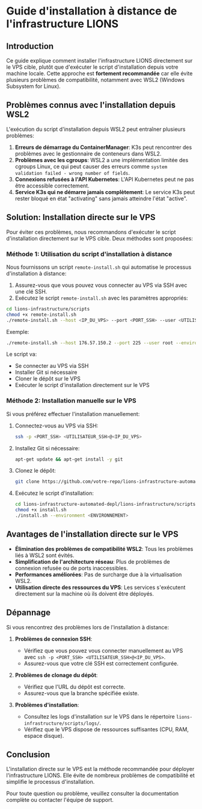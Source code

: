 # Guide d'installation à distance de l'infrastructure LIONS

## Introduction

Ce guide explique comment installer l'infrastructure LIONS directement sur le VPS cible, plutôt que d'exécuter le script d'installation depuis votre machine locale. Cette approche est **fortement recommandée** car elle évite plusieurs problèmes de compatibilité, notamment avec WSL2 (Windows Subsystem for Linux).

## Problèmes connus avec l'installation depuis WSL2

L'exécution du script d'installation depuis WSL2 peut entraîner plusieurs problèmes:

1. **Erreurs de démarrage du ContainerManager**: K3s peut rencontrer des problèmes avec le gestionnaire de conteneurs dans WSL2.
2. **Problèmes avec les cgroups**: WSL2 a une implémentation limitée des cgroups Linux, ce qui peut causer des erreurs comme `system validation failed - wrong number of fields`.
3. **Connexions refusées à l'API Kubernetes**: L'API Kubernetes peut ne pas être accessible correctement.
4. **Service K3s qui ne démarre jamais complètement**: Le service K3s peut rester bloqué en état "activating" sans jamais atteindre l'état "active".

## Solution: Installation directe sur le VPS

Pour éviter ces problèmes, nous recommandons d'exécuter le script d'installation directement sur le VPS cible. Deux méthodes sont proposées:

### Méthode 1: Utilisation du script d'installation à distance

Nous fournissons un script `remote-install.sh` qui automatise le processus d'installation à distance:

1. Assurez-vous que vous pouvez vous connecter au VPS via SSH avec une clé SSH.
2. Exécutez le script `remote-install.sh` avec les paramètres appropriés:

```bash
cd lions-infrastructure/scripts
chmod +x remote-install.sh
./remote-install.sh --host <IP_DU_VPS> --port <PORT_SSH> --user <UTILISATEUR_SSH> --environment <ENVIRONNEMENT>
```

Exemple:
```bash
./remote-install.sh --host 176.57.150.2 --port 225 --user root --environment development
```

Le script va:
- Se connecter au VPS via SSH
- Installer Git si nécessaire
- Cloner le dépôt sur le VPS
- Exécuter le script d'installation directement sur le VPS

### Méthode 2: Installation manuelle sur le VPS

Si vous préférez effectuer l'installation manuellement:

1. Connectez-vous au VPS via SSH:
   ```bash
   ssh -p <PORT_SSH> <UTILISATEUR_SSH>@<IP_DU_VPS>
   ```

2. Installez Git si nécessaire:
   ```bash
   apt-get update && apt-get install -y git
   ```

3. Clonez le dépôt:
   ```bash
   git clone https://github.com/votre-repo/lions-infrastructure-automated-depl.git
   ```

4. Exécutez le script d'installation:
   ```bash
   cd lions-infrastructure-automated-depl/lions-infrastructure/scripts
   chmod +x install.sh
   ./install.sh --environment <ENVIRONNEMENT>
   ```

## Avantages de l'installation directe sur le VPS

- **Élimination des problèmes de compatibilité WSL2**: Tous les problèmes liés à WSL2 sont évités.
- **Simplification de l'architecture réseau**: Plus de problèmes de connexion refusée ou de ports inaccessibles.
- **Performances améliorées**: Pas de surcharge due à la virtualisation WSL2.
- **Utilisation directe des ressources du VPS**: Les services s'exécutent directement sur la machine où ils doivent être déployés.

## Dépannage

Si vous rencontrez des problèmes lors de l'installation à distance:

1. **Problèmes de connexion SSH**:
   - Vérifiez que vous pouvez vous connecter manuellement au VPS avec `ssh -p <PORT_SSH> <UTILISATEUR_SSH>@<IP_DU_VPS>`.
   - Assurez-vous que votre clé SSH est correctement configurée.

2. **Problèmes de clonage du dépôt**:
   - Vérifiez que l'URL du dépôt est correcte.
   - Assurez-vous que la branche spécifiée existe.

3. **Problèmes d'installation**:
   - Consultez les logs d'installation sur le VPS dans le répertoire `lions-infrastructure/scripts/logs/`.
   - Vérifiez que le VPS dispose de ressources suffisantes (CPU, RAM, espace disque).

## Conclusion

L'installation directe sur le VPS est la méthode recommandée pour déployer l'infrastructure LIONS. Elle évite de nombreux problèmes de compatibilité et simplifie le processus d'installation.

Pour toute question ou problème, veuillez consulter la documentation complète ou contacter l'équipe de support.